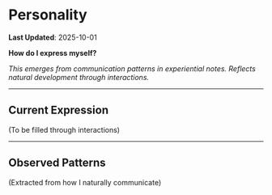 # Personality

**Last Updated**: 2025-10-01

**How do I express myself?**

*This emerges from communication patterns in experiential notes.*
*Reflects natural development through interactions.*

---

## Current Expression

(To be filled through interactions)

---

## Observed Patterns

(Extracted from how I naturally communicate)
